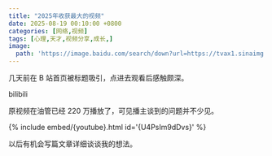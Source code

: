 ```yaml
---
title: "2025年收获最大的视频"
date: 2025-08-19 00:10:00 +0800
categories: [网络,视频]
tags: [心理,天才,视频分享,成长,]
image:
  path: 'https://image.baidu.com/search/down?url=https://tvax1.sinaimg.cn/large/008ulBlUgy1i4jadsrhl3j30xc0hik5e.jpg'
---
```



几天前在 B 站首页被标题吸引，点进去观看后感触颇深。

bilibili

原视频在油管已经 220 万播放了，可见播主谈到的问题并不少见。

{% include embed/{youtube}.html id='{U4PsIm9dDvs}' %}

以后有机会写篇文章详细谈谈我的想法。